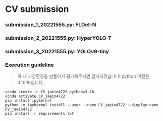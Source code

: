 # CV submission

### submission_1_20221555.py: FLDet-N

### submission_2_20221555.py: HyperYOLO-T

### submission_3_20221555.py: YOLOv9-tiny


### Execution guideline

> 꼭 새 가상환경을 만들어서 평가해주시면 감사하겠습니다!
> python 버전은 3.10.16입니다.

```
conda create -n CV_jaein4722 python=3.10
conda activate CV_jaein4722
pip install ipykernel
python -m ipykernel install --user --name CV_jaein4722 --dieplay-name CV_jaein4722
pip install -r requirements.txt
```
